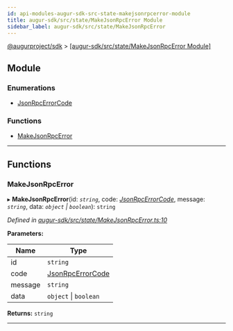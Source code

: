 ```yaml
---
id: api-modules-augur-sdk-src-state-makejsonrpcerror-module
title: augur-sdk/src/state/MakeJsonRpcError Module
sidebar_label: augur-sdk/src/state/MakeJsonRpcError
---
```


[@augurproject/sdk](api-readme.md) > [[augur-sdk/src/state/MakeJsonRpcError Module]](api-modules-augur-sdk-src-state-makejsonrpcerror-module.md)

## Module

### Enumerations

* [JsonRpcErrorCode](api-enums-augur-sdk-src-state-makejsonrpcerror-jsonrpcerrorcode.md)

### Functions

* [MakeJsonRpcError](api-modules-augur-sdk-src-state-makejsonrpcerror-module.md#makejsonrpcerror)

---

## Functions

<a id="makejsonrpcerror"></a>

###  MakeJsonRpcError

▸ **MakeJsonRpcError**(id: *`string`*, code: *[JsonRpcErrorCode](api-enums-augur-sdk-src-state-makejsonrpcerror-jsonrpcerrorcode.md)*, message: *`string`*, data: *`object` \| `boolean`*): `string`

*Defined in [augur-sdk/src/state/MakeJsonRpcError.ts:10](https://github.com/AugurProject/augur/blob/3727cd4ec9/packages/augur-sdk/src/state/MakeJsonRpcError.ts#L10)*

**Parameters:**

| Name | Type |
| ------ | ------ |
| id | `string` |
| code | [JsonRpcErrorCode](api-enums-augur-sdk-src-state-makejsonrpcerror-jsonrpcerrorcode.md) |
| message | `string` |
| data | `object` \| `boolean` |

**Returns:** `string`

___

